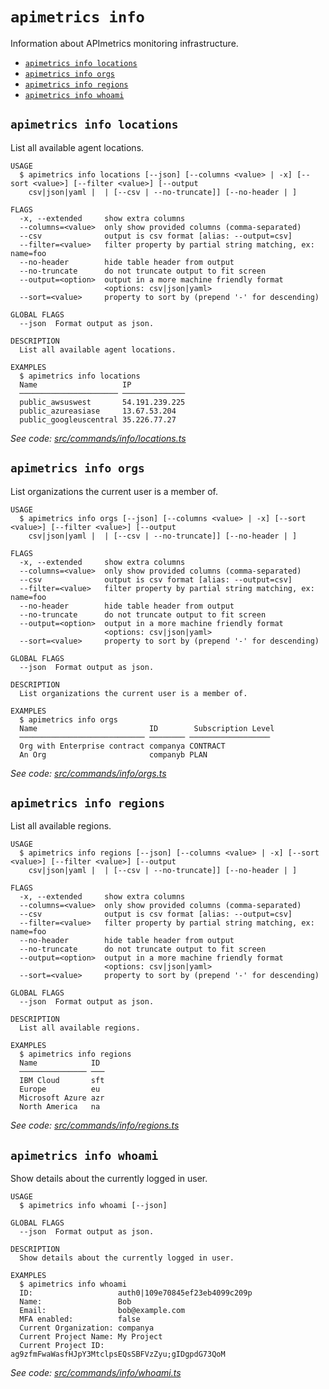 `apimetrics info`
=================

Information about APImetrics monitoring infrastructure.

* [`apimetrics info locations`](#apimetrics-info-locations)
* [`apimetrics info orgs`](#apimetrics-info-orgs)
* [`apimetrics info regions`](#apimetrics-info-regions)
* [`apimetrics info whoami`](#apimetrics-info-whoami)

## `apimetrics info locations`

List all available agent locations.

```
USAGE
  $ apimetrics info locations [--json] [--columns <value> | -x] [--sort <value>] [--filter <value>] [--output
    csv|json|yaml |  | [--csv | --no-truncate]] [--no-header | ]

FLAGS
  -x, --extended     show extra columns
  --columns=<value>  only show provided columns (comma-separated)
  --csv              output is csv format [alias: --output=csv]
  --filter=<value>   filter property by partial string matching, ex: name=foo
  --no-header        hide table header from output
  --no-truncate      do not truncate output to fit screen
  --output=<option>  output in a more machine friendly format
                     <options: csv|json|yaml>
  --sort=<value>     property to sort by (prepend '-' for descending)

GLOBAL FLAGS
  --json  Format output as json.

DESCRIPTION
  List all available agent locations.

EXAMPLES
  $ apimetrics info locations
  Name                   IP
  ────────────────────── ──────────────
  public_awsuswest       54.191.239.225
  public_azureasiase     13.67.53.204
  public_googleuscentral 35.226.77.27
```

_See code: [src/commands/info/locations.ts](https://github.com/APImetrics/APIm-CLI/blob/v0.3.0/src/commands/info/locations.ts)_

## `apimetrics info orgs`

List organizations the current user is a member of.

```
USAGE
  $ apimetrics info orgs [--json] [--columns <value> | -x] [--sort <value>] [--filter <value>] [--output
    csv|json|yaml |  | [--csv | --no-truncate]] [--no-header | ]

FLAGS
  -x, --extended     show extra columns
  --columns=<value>  only show provided columns (comma-separated)
  --csv              output is csv format [alias: --output=csv]
  --filter=<value>   filter property by partial string matching, ex: name=foo
  --no-header        hide table header from output
  --no-truncate      do not truncate output to fit screen
  --output=<option>  output in a more machine friendly format
                     <options: csv|json|yaml>
  --sort=<value>     property to sort by (prepend '-' for descending)

GLOBAL FLAGS
  --json  Format output as json.

DESCRIPTION
  List organizations the current user is a member of.

EXAMPLES
  $ apimetrics info orgs
  Name                         ID        Subscription Level
  ──────────────────────────── ──────── ──────────────────
  Org with Enterprise contract companya CONTRACT
  An Org                       companyb PLAN
```

_See code: [src/commands/info/orgs.ts](https://github.com/APImetrics/APIm-CLI/blob/v0.3.0/src/commands/info/orgs.ts)_

## `apimetrics info regions`

List all available regions.

```
USAGE
  $ apimetrics info regions [--json] [--columns <value> | -x] [--sort <value>] [--filter <value>] [--output
    csv|json|yaml |  | [--csv | --no-truncate]] [--no-header | ]

FLAGS
  -x, --extended     show extra columns
  --columns=<value>  only show provided columns (comma-separated)
  --csv              output is csv format [alias: --output=csv]
  --filter=<value>   filter property by partial string matching, ex: name=foo
  --no-header        hide table header from output
  --no-truncate      do not truncate output to fit screen
  --output=<option>  output in a more machine friendly format
                     <options: csv|json|yaml>
  --sort=<value>     property to sort by (prepend '-' for descending)

GLOBAL FLAGS
  --json  Format output as json.

DESCRIPTION
  List all available regions.

EXAMPLES
  $ apimetrics info regions
  Name            ID
  ─────────────── ───
  IBM Cloud       sft
  Europe          eu
  Microsoft Azure azr
  North America   na
```

_See code: [src/commands/info/regions.ts](https://github.com/APImetrics/APIm-CLI/blob/v0.3.0/src/commands/info/regions.ts)_

## `apimetrics info whoami`

Show details about the currently logged in user.

```
USAGE
  $ apimetrics info whoami [--json]

GLOBAL FLAGS
  --json  Format output as json.

DESCRIPTION
  Show details about the currently logged in user.

EXAMPLES
  $ apimetrics info whoami
  ID:                   auth0|109e70845ef23eb4099c209p
  Name:                 Bob
  Email:                bob@example.com
  MFA enabled:          false
  Current Organization: companya
  Current Project Name: My Project
  Current Project ID:   ag9zfmFwaWasfHJpY3MtclpsEQsSBFVzZyu;gIDgpdG73QoM
```

_See code: [src/commands/info/whoami.ts](https://github.com/APImetrics/APIm-CLI/blob/v0.3.0/src/commands/info/whoami.ts)_
